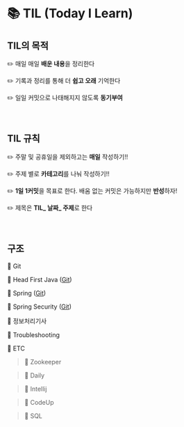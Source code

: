 # :books: TIL (Today I Learn)

## TIL의 목적 

:pencil2: 매일 매일 **배운 내용**을 정리한다

:pencil2: 기록과 정리를 통해 더 **쉽고 오래** 기억한다 

:pencil2: 일일 커밋으로 나태해지지 않도록 **동기부여**<br><br><br>





##  TIL 규칙

:pencil2: 주말 및 공휴일을 제외하고는 **매일** 작성하기!! 

:pencil2: 주제 별로 **카테고리**를 나눠 작성하기!!

:pencil2: **1일 1커밋**을 목표로 한다. 배움 없는 커밋은 가능하지만 **반성**하자!

:pencil2: 제목은 **TIL_ 날짜_ 주제**로 한다 <br><br><br>



## 구조

:file_folder: Git

:file_folder: Head First Java  ([Git](https://github.com/yunhaDevGit/HeadFirstJava.git))

:file_folder: Spring  ([Git](https://github.com/yunhaDevGit/spring5_programming.git))

:file_folder: Spring Security  ([Git](https://github.com/yunhaDevGit/SpringSecurity.git))

:file_folder: 정보처리기사

:file_folder: Troubleshooting

:file_folder: ETC

> :file_folder: Zookeeper

> :file_folder: Daily

> :file_folder: Intellij

> :file_folder: CodeUp

> :file_folder: SQL



